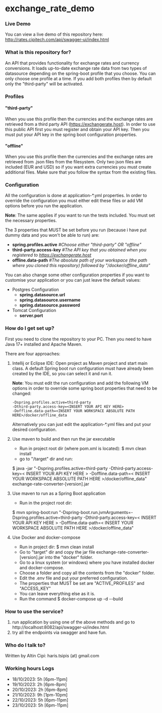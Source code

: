 # exchange_rate_demo

### Live Demo ###

You can view a live demo of this repository here: http://rates.cipitech.com/api/swagger-ui/index.html

### What is this repository for? ###

An API that provides functionality for exchange rates and currency conversions.
It loads up-to-date exchange rate data from two types of datasource depending on the
spring-boot profile that you choose. You can only choose one profile at a time.
If you add both profiles then by default only the "third-party" will be activated.

### Profiles ###

#### "third-party" ####

When you use this profile then the currencies and the exchange rates are retrieved from
a third party API (https://exchangerate.host). In order to use this public API first you must
register and obtain your API key. Then you must put your API key in the spring boot configuration properties.

#### "offline" ####

When you use this profile then the currencies and the exchange rates are retrieved from .json
files from the filesystem. Only two json files are included (EUR and USD) so if you want extra
currencies you must create additional files. Make sure that you follow the syntax from the existing files.

### Configuration ###

All the configuration is done at application-*.yml properties. In order to override the configuration
you must either edit these files or add VM options before you run the application.

**Note**: The same applies if you want to run the tests included. You must set the necessary properties.

The 3 properties that MUST be set before you run (because i have put dummy data and you won't be able to run) are:

* **spring.profiles.active**  *#Choose either "third-party" OR "offline"*
* **third-party.access-key** *#The API key that you obtained when you registered to https://exchangerate.host*
* **offline.data-path** *#The absolute path of your workspace (the path where you cloned this repository) followed by "/docker/offline_data"*

You can also change some other configuration properties if you want to customise your application or you can just leave
the default values:

* Postgres Configuration
    * **spring.datasource.url**
    * **spring.datasource.username**
    * **spring.datasource.password**
* Tomcat Configuration
    * **server.port**

### How do I get set up? ###

First you need to clone the repository to your PC.
Then you need to have Java 17+ installed and Apache Maven.

There are four approaches:

1. Intellij or Eclipse IDE: Open project as Maven project and start main class. A default Spring boot run configuration
   must have already been created by the IDE, so you can select it and run it.

   **Note**: You must edit the run configuration and add the following VM options in order to override some spring boot
   properties
   that need to be changed:

       -Dspring.profiles.active=third-party
       -Dthird-party.access-key=<INSERT YOUR API KEY HERE>
       -Doffline.data-path=<INSERT YOUR WORKSPACE ABSOLUTE PATH HERE>/docker/offline_data
   Alternatively you can just edit the application-*.yml files and put your desired configuration.


2. Use maven to build and then run the jar executable
    * Run in project root dir (where pom.xml is located): $ mvn clean install
    * go to "/target" dir and run: 
   
   $ java -jar "-Dspring.profiles.active=third-party -Dthird-party.access-key=< INSERT YOUR API KEY HERE > -Doffline.data-path=< INSERT YOUR WORKSPACE ABSOLUTE PATH HERE >/docker/offline_data" exchange-rate-converter-[version].jar


3. Use maven to run as a Spring Boot application
    * Run in the project root dir: 
   
   $ mvn spring-boot:run "-Dspring-boot.run.jvmArguments=-Dspring.profiles.active=third-party -Dthird-party.access-key=< INSERT YOUR API KEY HERE > -Doffline.data-path=< INSERT YOUR WORKSPACE ABSOLUTE PATH HERE >/docker/offline_data"


4. Use Docker and docker-compose
    * Run in project dir: $ mvn clean install
    * Go to "target" dir and copy the jar file exchange-rate-converter-[version].jar into the "docker" folder.
    * Go to a linux system (or windows) where you have installed docker and docker-compose.
    * Choose a folder and copy all the contents from the "docker" folder.
    * Edit the .env file and put your preferred configuration.
    * The properties that MUST be set are "ACTIVE_PROFILES" and "ACCESS_KEY"
    * You can leave everything else as it is.
    * Run the command $ docker-compose up -d --build

### How to use the service? ###

1. run application by using one of the above methods and go to http://localhost:8082/api/swagger-ui/index.html
2. try all the endpoints via swagger and have fun.

### Who do I talk to? ###

Written by Altin Cipi: haris.tsipis (at) gmail.com

### Working hours Logs ###
* 18/10/2023: 5h [6pm-11pm]
* 19/10/2023: 2h [6pm-8pm]
* 20/10/2023: 2h [6pm-8pm]
* 21/10/2023: 9h [1pm-10pm]
* 22/10/2023: 5h [6pm-11pm]
* 23/10/2023: 5h [6pm-11pm]